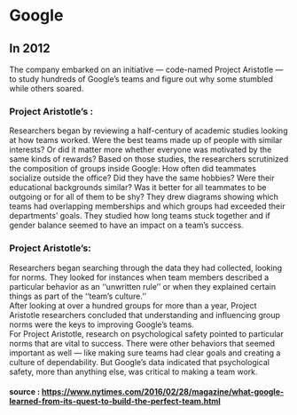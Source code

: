 # Google

## In 2012 
 The company embarked on an initiative — code-named Project Aristotle — to study hundreds of Google’s teams and figure out why some stumbled while others soared.

### Project Aristotle’s :
 Researchers began by reviewing a half-century of academic studies looking at how teams worked. Were the best teams made up of people with similar interests? Or did it matter more whether everyone was motivated by the same kinds of rewards? Based on those studies, the researchers scrutinized the composition of groups inside Google: How often did teammates socialize outside the office? Did they have the same hobbies? Were their educational backgrounds similar? Was it better for all teammates to be outgoing or for all of them to be shy? They drew diagrams showing which teams had overlapping memberships and which groups had exceeded their departments’ goals. They studied how long teams stuck together and if gender balance seemed to have an impact on a team’s success. 

### Project Aristotle’s:
 Researchers began searching through the data they had collected, looking for norms. They looked for instances when team members described a particular behavior as an ‘‘unwritten rule’’ or when they explained certain things as part of the ‘‘team’s culture.’’
 <br>
After looking at over a hundred groups for more than a year, Project Aristotle researchers concluded that understanding and influencing group norms were the keys to improving Google’s teams.
<br>
For Project Aristotle, research on psychological safety pointed to particular norms that are vital to success. There were other behaviors that seemed important as well — like making sure teams had clear goals and creating a culture of dependability. But Google’s data indicated that psychological safety, more than anything else, was critical to making a team work.

#### source : https://www.nytimes.com/2016/02/28/magazine/what-google-learned-from-its-quest-to-build-the-perfect-team.html